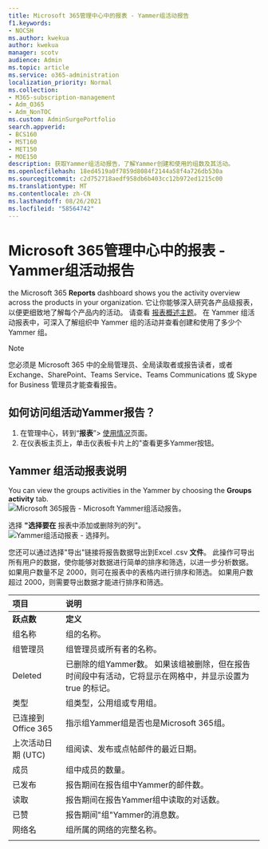 ```yaml
---
title: Microsoft 365管理中心中的报表 - Yammer组活动报告
f1.keywords:
- NOCSH
ms.author: kwekua
author: kwekua
manager: scotv
audience: Admin
ms.topic: article
ms.service: o365-administration
localization_priority: Normal
ms.collection:
- M365-subscription-management
- Adm_O365
- Adm_NonTOC
ms.custom: AdminSurgePortfolio
search.appverid:
- BCS160
- MST160
- MET150
- MOE150
description: 获取Yammer组活动报告，了解Yammer创建和使用的组数及其活动。
ms.openlocfilehash: 18ed4519a0f7859d8084f2144a58f4a726db530a
ms.sourcegitcommit: c2d752718aedf958db6b403cc12b972ed1215c00
ms.translationtype: MT
ms.contentlocale: zh-CN
ms.lasthandoff: 08/26/2021
ms.locfileid: "58564742"
---
```

# <a name="microsoft-365-reports-in-the-admin-center---yammer-groups-activity-report"></a>Microsoft 365管理中心中的报表 - Yammer组活动报告

the Microsoft 365 **Reports** dashboard shows you the activity overview across the products in your organization. 它让你能够深入研究各产品级报表，以便更细致地了解每个产品内的活动。 请查看 [报表概述主题](activity-reports.md)。 在 Yammer 组活动报表中，可深入了解组织中 Yammer 组的活动并查看创建和使用了多少个 Yammer 组。
  
> [!NOTE]
> 您必须是 Microsoft 365 中的全局管理员、全局读取者或报告读者，或者 Exchange、SharePoint、Teams Service、Teams Communications 或 Skype for Business 管理员才能查看报告。  
 
## <a name="how-do-i-get-to-the-yammer-groups-activity-report"></a>如何访问组活动Yammer报告？

1. 在管理中心，转到“**报表**”\> <a href="https://go.microsoft.com/fwlink/p/?linkid=2074756" target="_blank">使用情况</a>页面。 
2. 在仪表板主页上，单击仪表板卡片上的"查看更多Yammer按钮。

  
## <a name="interpret-the-yammer-groups-activity-report"></a>Yammer 组活动报表说明

You can view the groups activities in the Yammer by choosing the **Groups activity** tab.<br/>![Microsoft 365报告 - Microsoft Yammer组活动报告。](../../media/3afdafe5-9269-402e-8264-c7695ceb227d.png)

选择 **"选择要在** 报表中添加或删除列的列"。  <br/> ![Yammer组活动报表 - 选择列。](../../media/54744932-34fe-48c3-9779-1d10c3f05be1.png)

您还可以通过选择"导出"链接将报告数据导出到Excel .csv **文件**。 此操作可导出所有用户的数据，使你能够对数据进行简单的排序和筛选，以进一步分析数据。 如果用户数量不足 2000，则可在报表中的表格内进行排序和筛选。 如果用户数超过 2000，则需要导出数据才能进行排序和筛选。 
  
|项目|说明|
|:-----|:-----|
|**跃点数**|**定义**|
|组名称  <br/> |组的名称。 <br/> |
|组管理员  <br/> |组管理员或所有者的名称。  <br/> |
|Deleted  <br/> |已删除的组Yammer数。 如果该组被删除，但在报告时间段中有活动，它将显示在网格中，并显示设置为 true 的标记。  <br/> |
|类型  <br/> |组类型，公用组或专用组。 <br/> |
|已连接到Office 365  <br/> |指示组Yammer组是否也是Microsoft 365组。 <br/> |
|上次活动日期 (UTC)   <br/> | 组阅读、发布或点帖邮件的最近日期。  <br/> |
|成员  <br/> | 组中成员的数量。  <br/> |
|已发布  <br/> |报告期间在报告组中Yammer的邮件数。 <br/>|
|读取  <br/> |报告期间在报告Yammer组中读取的对话数。  <br/> |
|已赞  <br/> |报告期间"组"Yammer的消息数。 <br/>|
|网络名  <br/> |组所属的网络的完整名称。 |
|||